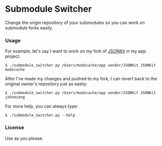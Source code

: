 # Submodule Switcher

Change the origin repository of your submodules 
so you can work on submodule forks easily.

### Usage

For example, let's say I want to work on my fork 
of [JSONKit](https://github.com/johnezang/JSONKit) in
my app project.

    $ ./submodule_switcher.py /Users/modocache/app vendor/JSONKit JSONKit modocache

After I've made my changes and pushed to my fork, I can revert back to
the original owner's repository just as easily:

    $ ./submodule_switcher.py /Users/modocache/app vendor/JSONKit JSONKit johnezang

For more help, you can always type:

    $ ./submodule_switcher.py --help

### License

Use as you please.
